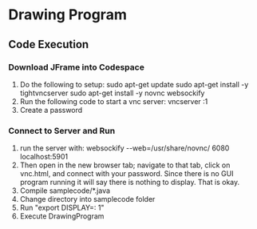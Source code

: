 # Drawing Program
## Code Execution
### Download JFrame into Codespace
1. Do the following to setup:
sudo apt-get update
sudo apt-get install -y tightvncserver
sudo apt-get install -y novnc websockify
2. Run the following code to start a vnc server:
vncserver :1
3. Create a password

### Connect to Server and Run
1. run the server with:
websockify --web=/usr/share/novnc/ 6080 localhost:5901
2. Then open in the new browser tab; navigate to that tab, click on vnc.html, and connect with your password. Since there is no GUI program running it will say there is nothing to display. That is okay.
3. Compile samplecode/*.java
4. Change directory into samplecode folder
5. Run "export DISPLAY=: 1"
6. Execute DrawingProgram
